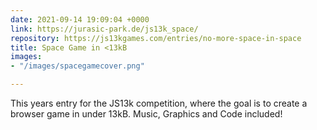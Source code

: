 ```yaml
---
date: 2021-09-14 19:09:04 +0000
link: https://jurasic-park.de/js13k_space/
repository: https://js13kgames.com/entries/no-more-space-in-space
title: Space Game in <13kB
images:
- "/images/spacegamecover.png"

---
```

This years entry for the JS13k competition, where the goal is to create a browser game in under 13kB. Music, Graphics and Code included!